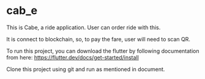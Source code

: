 # cab_e

This is Cabe, a ride application. User can order ride with this.

It is connect to blockchain, so, to pay the fare, user will need to scan QR.


To run this project, you can download the flutter by following documentation from here: https://flutter.dev/docs/get-started/install

Clone this project using git and run as mentioned in document.
